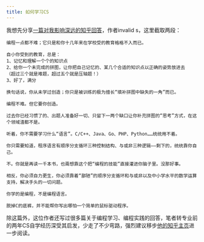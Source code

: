 ```yaml
---
title: 如何学习CS
---
```


我想先分享[一篇对我影响深远的知乎回答](https://www.zhihu.com/question/311432227/answer/706661772)，作者invalid s，这里截取两段：
```
编程一点都不难；它只是和你十几年来在学校受的教育格格不入而已。

自小你受到的教育，总是：
1、记忆和理解一个个的知识点
2、给你一个未完成的拼图，让你把自己记忆的、某几个合适的知识点以正确的姿势放进去
（超过三个就是难题，超过五个就是压轴题！）
3、好了，满分

换句话说，你从未学过创造；你只是被训练的极为擅长“填补拼图中缺失的一角”而已。
```

```
编程不难。但它要你创造。

过去你已经习惯了的、出题人准备好一切、只留下一两个缺口让你补充拼图的“思考”方式，在这个领域渣都不是。

听着，你不需要学习什么“语言”。C/C++、Java、Go、PHP、Python……统统用不着。

你只需要知道，程序语言有顺序分支循环三种控制结构、与或非三种逻辑——剩下的，统统靠你自己。

不。你就是再读一千本书，也甭想靠这个把“编程的技能”直接灌进你脑子里。没那好事。

相反，你必须自力更生，你必须靠着“鄙陋”的顺序分支循环和与或非以及中小学水平的数学运算支持，解决手头的一切问题。

你学的是编程，不是编程语言。

脱掉C的底裤，并不能帮你写出哪怕一个简单的鼠标驱动程序。
```

除这篇外，这位作者还写过很多篇关于编程学习、编程实践的回答，笔者转专业前的两年CS自学经历深受其启发，少走了不少弯路，强烈建议移步[他的知乎主页](https://www.zhihu.com/people/s.invalid)进一步阅读。

